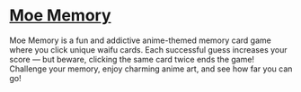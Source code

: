 # [Moe Memory](https://kylebuii.github.io/Moe-Memory/)

Moe Memory is a fun and addictive anime-themed memory card game where you click unique waifu cards. Each successful guess increases your score — but beware, clicking the same card twice ends the game! Challenge your memory, enjoy charming anime art, and see how far you can go!
